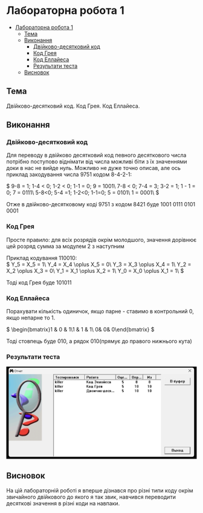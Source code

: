 # Лабораторна робота 1

- [Лабораторна робота 1](#лабораторна-робота-1)
  - [Тема](#тема)
  - [Виконання](#виконання)
    - [Двійково-десятковий код](#двійково-десятковий-код)
    - [Код Грея](#код-грея)
    - [Код Еллайеса](#код-еллайеса)
    - [Результати теста](#результати-теста)
  - [Висновок](#висновок)

## Тема

Двійково-десятковий код. Код Грея. Код Еллайеса.

## Виконання

### Двійково-десятковий код

Для переводу в двійково десятковий код певного десяткового числа потрібно поступово віднімати від числа можливі біти з їх значеннями доки в нас не вийде нуль. Можливо не дуже точно описав, але ось приклад закодування числа 9751 кодом 8-4-2-1:

$
9-8 = 1; 1-4 < 0; 1-2 < 0; 1-1 = 0; 9 = 1001\\
7-8 < 0; 7-4 = 3; 3-2 = 1; 1 - 1 = 0; 7 = 0111\\
5-8<0; 5-4 =1; 1-2<0; 1-1=0; 5 = 0101\\
1 = 0001\\
$

Отже в двійково-десятковому коді 9751 з кодом 8421 буде 1001 0111 0101 0001

### Код Грея

Просте правило: для всіх розрядів окрім молодшого, значення дорівнює цей розряд сумма за модулем 2 з наступним

Приклад кодування 110010:  
$
Y_5 = X_5 = 1\\
Y_4 = X_4 \oplus X_5 = 0\\
Y_3 = X_3 \oplus X_4 = 1\\
Y_2 = X_2 \oplus X_3 = 0\\
Y_1 = X_1 \oplus X_2 = 1\\
Y_0 = X_0 \oplus X_1 = 1\\
$

Тоді код Грея буде 101011

### Код Еллайеса

Порахувати кількість одиничок, якщо парне - ставимо в контрольний 0, якщо непарне то 1.

$
\begin{bmatrix}1 & 0 & 1\\1 & 1 & 1\\ 0& 0& 0\end{bmatrix}
$

Тоді стовпець буде 010, а рядок 010(прямує до правого нижнього кута)

### Результати теста

![grades](assets/grades.png)

## Висновок

На цій лабораторній роботі я вперше дізнався про різні типи коду окрім звичайного двійкового до якого я так звик, навчився переводити десяткові значення в різні коди на навпаки.
